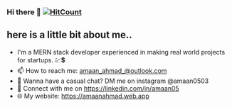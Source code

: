 ### Hi there 👋 [![HitCount](http://hits.dwyl.com/amaan-ahmad/amaan-ahmad.svg)](10)

## here is a little bit about me..
- I'm a MERN stack developer experienced in making real world projects for startups. 💹💲
- 📫 How to reach me: amaan_ahmad_@outlook.com
- 📱 Wanna have a casual chat? DM me on instagram @amaan0503
- 🤝 Connect with me on https://linkedin.com/in/amaan05
- 🌐 My website: https://amaanahmad.web.app
<!--
**amaan-ahmad/amaan-ahmad** is a ✨ _special_ ✨ repository because its `README.md` (this file) appears on your GitHub profile.

Here are some ideas to get you started:

- 🔭 I’m currently working on ...
- 🌱 I’m currently learning ...
- 👯 I’m looking to collaborate on ...
- 🤔 I’m looking for help with ...
- 💬 Ask me about ...
- 📫 How to reach me: ...
- 😄 Pronouns: ...
- ⚡ Fun fact: ...
-->
